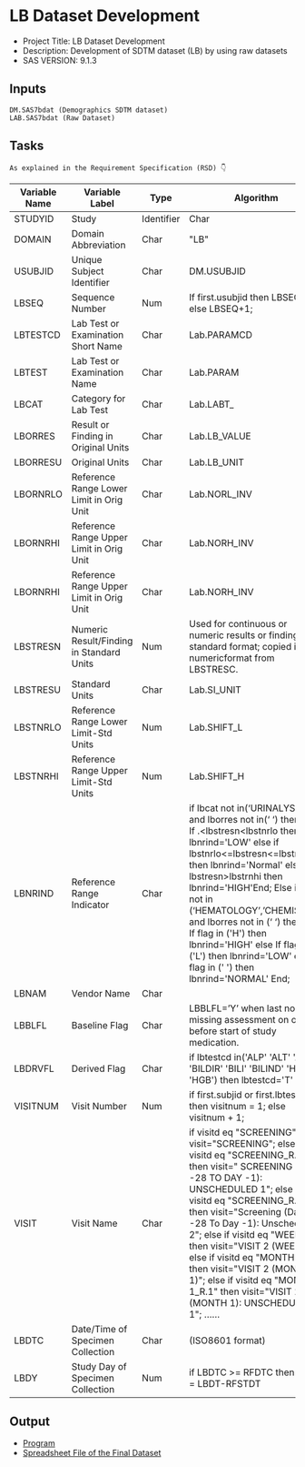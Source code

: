 # LB Dataset Development
- Project Title: LB Dataset Development  
- Description: Development of SDTM dataset (LB) by using raw datasets
- SAS VERSION: 9.1.3
## Inputs
	DM.SAS7bdat (Demographics SDTM dataset) 
	LAB.SAS7bdat (Raw Dataset)
## Tasks
	As explained in the Requirement Specification (RSD) 👇

|Variable Name 	|Variable Label |Type 	|Algorithm|
|---------------|---------------|-------|----------|
|STUDYID|Study|Identifier |Char|DM.STUDYID|
|DOMAIN |Domain Abbreviation |Char| "LB"|
|USUBJID |Unique Subject Identifier| Char| DM.USUBJID|
|LBSEQ |Sequence Number| Num |If first.usubjid then LBSEQ=1; else LBSEQ+1;|
|LBTESTCD |Lab Test or Examination Short Name|Char |Lab.PARAMCD|
|LBTEST |Lab Test or Examination Name |Char| Lab.PARAM|
|LBCAT |Category for Lab Test| Char| Lab.LABT_|
|LBORRES |Result or Finding in Original Units| Char |Lab.LB_VALUE|
|LBORRESU |Original Units |Char |Lab.LB_UNIT|
|LBORNRLO |Reference Range Lower Limit in Orig Unit |Char |Lab.NORL_INV|
|LBORNRHI| Reference Range Upper Limit in Orig Unit |Char| Lab.NORH_INV|
|LBORNRHI |Reference Range Upper Limit in Orig Unit |Char| Lab.NORH_INV|
|LBSTRESN |Numeric Result/Finding in Standard Units |Num |Used for continuous or numeric results or findings in standard format; copied in numericformat from LBSTRESC.|
|LBSTRESU| Standard Units |Char| Lab.SI_UNIT|
|LBSTNRLO |Reference Range Lower Limit-Std Units| Num| Lab.SHIFT_L|
|LBSTNRHI| Reference Range Upper Limit-Std Units| Num |Lab.SHIFT_H|
|LBNRIND |Reference Range Indicator |Char|  if lbcat not in(‘URINALYSIS) and lborres not  in(‘ ‘) then do;	If .<lbstresn<lbstnrlo then lbnrind='LOW' else if lbstnrlo<=lbstresn<=lbstnrhi then lbnrind='Normal' else if lbstresn>lbstrnhi then lbnrind='HIGH'End;	Else if lbcat not in (‘HEMATOLOGY’,’CHEMISTRY’) and lborres not in (‘ ‘) then do;	If flag in ('H') then lbnrind='HIGH' else If flag in ('L') then lbnrind='LOW' else If flag in (' ') then lbnrind='NORMAL'	End;|
|LBNAM| Vendor Name |Char|   |
|LBBLFL |Baseline Flag |Char |LBBLFL=’Y’ when last non-missing assessment on or before start of study medication.|
|LBDRVFL| Derived Flag |Char| if lbtestcd in('ALP' 'ALT' 'AST' 'BILDIR' 'BILI' 'BILIND' 'HCT' 'HGB') then lbtestcd='T' || lbtestcd;	if substr(lbtestcd,1,1)='T' then lbdrvfl=’Y'|
|VISITNUM |Visit Number| Num |if first.subjid or first.lbtestcd then visitnum = 1; else visitnum + 1;|
|VISIT |Visit Name |Char|if visitd eq "SCREENING" then visit="SCREENING"; 	else if visitd eq "SCREENING_R.1" then visit=" SCREENING (DAY -28 TO DAY -1):	UNSCHEDULED 1"; 	else if visitd eq "SCREENING_R.2" then visit="Screening (Day -28 To Day -1): Unscheduled 2";	else if visitd eq "WEEK 2" then visit="VISIT 2 (WEEK 2)";	else if visitd eq "MONTH 1" then visit="VISIT 2 (MONTH 1)";	else if visitd eq "MONTH 1_R.1" then visit="VISIT 2 (MONTH 1): UNSCHEDULED 1"; ……|
|LBDTC| Date/Time of Specimen Collection |Char |(ISO8601 format)|
|LBDY| Study Day of Specimen Collection|Num |if LBDTC >= RFDTC then LBDY = LBDT-RFSTDT|

## Output 	
- [Program](https://github.com/theadewole/LB_Dataset_Development/blob/main/LB.sas)
- [Spreadsheet File of the Final Dataset](https://docs.google.com/spreadsheets/d/1ruB-mbZYnjm60qy-rXbb-9KeiKL9lmns/edit?usp=sharing&ouid=117399581833546938372&rtpof=true&sd=true) 
